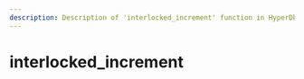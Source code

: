 ```yaml
---
description: Description of 'interlocked_increment' function in HyperDbg Scripts
---
```


# interlocked\_increment

